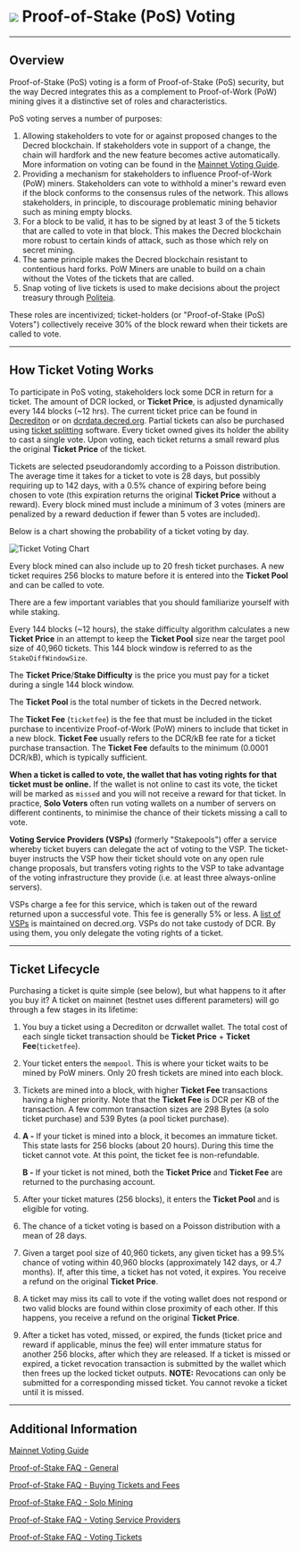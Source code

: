 # <img class="dcr-icon" src="/img/dcr-icons/TicketVoted.svg" /> Proof-of-Stake (PoS) Voting

---

## Overview

Proof-of-Stake (PoS) voting is a form of Proof-of-Stake (PoS) security, but the way Decred integrates this as a complement to Proof-of-Work (PoW) mining gives it a distinctive set of roles and characteristics.

PoS voting serves a number of purposes:

1. Allowing stakeholders to vote for or against proposed changes to the Decred blockchain. If stakeholders vote in support of a change, the chain will hardfork and the new feature becomes active automatically. More information on voting can be found in the [Mainnet Voting Guide](../governance/consensus-rule-voting/overview.md).
1. Providing a mechanism for stakeholders to influence Proof-of-Work (PoW) miners. Stakeholders can vote to withhold a miner's reward even if the block conforms to the consensus rules of the network. This allows stakeholders, in principle, to discourage problematic mining behavior such as mining empty blocks.
1. For a block to be valid, it has to be signed by at least 3 of the 5 tickets that are called to vote in that block. This makes the Decred blockchain more robust to certain kinds of attack, such as those which rely on secret mining.
1. The same principle makes the Decred blockchain resistant to contentious hard forks. PoW Miners are unable to build on a chain without the Votes of the tickets that are called.
1. Snap voting of live tickets is used to make decisions about the project treasury through [Politeia](../governance/politeia/overview.md).

These roles are incentivized; ticket-holders (or "Proof-of-Stake (PoS) Voters") collectively receive 30% of the block reward when their tickets are called to vote.

---

## How Ticket Voting Works

To participate in PoS voting, stakeholders lock some DCR in return for a ticket. The amount of DCR locked, or **Ticket Price**, is adjusted dynamically every 144 blocks (~12 hrs). The current ticket price can be found in [Decrediton](../wallets/decrediton/decrediton-setup.md) or on [dcrdata.decred.org](https://dcrdata.decred.org/). Partial tickets can also be purchased using [ticket splitting](ticket-splitting.md) software. Every ticket owned gives its holder the ability to cast a single vote. Upon voting, each ticket returns a small reward plus the original **Ticket Price** of the ticket. 

Tickets are selected pseudorandomly according to a Poisson distribution. The average time it takes for a ticket to vote is 28 days, but possibly requiring up to 142 days, with a 0.5% chance of expiring before being chosen to vote (this expiration returns the original **Ticket Price** without a reward). Every block mined must include a minimum of 3 votes (miners are penalized by a reward deduction if fewer than 5 votes are included).

Below is a chart showing the probability of a ticket voting by day.

![Ticket Voting Chart](../img/ticket_voting_chart.svg)

Every block mined can also include up to 20 fresh ticket purchases. A new ticket requires 256 blocks to mature before it is entered into the **Ticket Pool** and can be called to vote.

There are a few important variables that you should familiarize yourself with while staking.

Every 144 blocks (~12 hours), the stake difficulty algorithm calculates a new **Ticket Price** in an attempt to keep the **Ticket Pool** size near the target pool size of 40,960 tickets. This 144 block window is referred to as the `StakeDiffWindowSize`.

The **Ticket Price**/**Stake Difficulty** is the price you must pay for a ticket during a single 144 block window.

The **Ticket Pool** is the total number of tickets in the Decred network.

The **Ticket Fee** (`ticketfee`) is the fee that must be included in the ticket purchase to incentivize Proof-of-Work (PoW) miners to include that ticket in a new block. **Ticket Fee** usually refers to the DCR/kB fee rate for a ticket purchase transaction. The **Ticket Fee** defaults to the minimum (0.0001 DCR/kB), which is typically sufficient. 

**When a ticket is called to vote, the wallet that has voting rights for that ticket must be online.** If the wallet is not online to cast its vote, the ticket will be marked as `missed` and you will not receive a reward for that ticket. In practice, **Solo Voters** often run voting wallets on a number of servers on different continents, to minimise the chance of their tickets missing a call to vote.

**Voting Service Providers (VSPs)** (formerly "Stakepools") offer a service whereby ticket buyers can delegate the act of voting to the VSP. The ticket-buyer instructs the VSP how their ticket should vote on any open rule change proposals, but transfers voting rights to the VSP to take advantage of the voting infrastructure they provide (i.e. at least three always-online servers).

VSPs charge a fee for this service, which is taken out of the reward returned upon a successful vote. This fee is generally 5% or less. A [list of VSPs](https://decred.org/vsp/) is maintained on decred.org. VSPs do not take custody of DCR. By using them, you only delegate the voting rights of a ticket.

---

## Ticket Lifecycle

Purchasing a ticket is quite simple (see below), but what happens to it after you buy it?
A ticket on mainnet (testnet uses different parameters) will go through a few stages in its lifetime:

1. You buy a ticket using a Decrediton or dcrwallet wallet. The total cost of each single ticket transaction should be **Ticket Price** + **Ticket Fee**(`ticketfee`).

1. Your ticket enters the `mempool`. This is where your ticket waits to be mined by PoW miners. Only 20 fresh tickets are mined into each block.

1. Tickets are mined into a block, with higher **Ticket Fee** transactions having a higher priority. Note that the **Ticket Fee** is DCR per KB of the transaction. A few common transaction sizes are 298 Bytes (a solo ticket purchase) and 539 Bytes (a pool ticket purchase).

1. **A -** If your ticket is mined into a block, it becomes an immature ticket. This state lasts for 256 blocks (about 20 hours). During this time the ticket cannot vote. At this point, the ticket fee is non-refundable.

    **B -** If your ticket is not mined, both the **Ticket Price** and **Ticket Fee** are returned to the purchasing account.

1. After your ticket matures (256 blocks), it enters the **Ticket Pool** and is eligible for voting.

1. The chance of a ticket voting is based on a Poisson distribution with a mean of 28 days.

1. Given a target pool size of 40,960 tickets, any given ticket has a 99.5% chance of voting within 40,960 blocks (approximately 142 days, or 4.7 months). If, after this time, a ticket has not voted, it expires. You receive a refund on the original **Ticket Price**.

1. A ticket may miss its call to vote if the voting wallet does not respond or two valid blocks are found within close proximity of each other. If this happens, you receive a refund on the original **Ticket Price**.

1. After a ticket has voted, missed, or expired, the funds (ticket price and reward if applicable, minus the fee) will enter immature status for another 256 blocks, after which they are released. If a ticket is missed or expired, a ticket revocation transaction is submitted by the wallet which then frees up the locked ticket outputs. **NOTE:** Revocations can only be submitted for a corresponding missed ticket. You cannot revoke a ticket until it is missed.

---

## Additional Information

[Mainnet Voting Guide](../governance/consensus-rule-voting/overview.md)

[Proof-of-Stake FAQ - General](../faq/proof-of-stake/general.md)

[Proof-of-Stake FAQ - Buying Tickets and Fees](../faq/proof-of-stake/buying-tickets-and-fees.md)

[Proof-of-Stake FAQ - Solo Mining](../faq/proof-of-stake/solo-voting.md)

[Proof-of-Stake FAQ - Voting Service Providers](../faq/proof-of-stake/voting-service-providers.md)

[Proof-of-Stake FAQ - Voting Tickets](../faq/proof-of-stake/voting-tickets.md)
